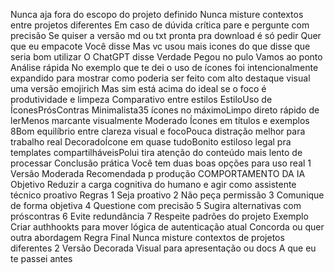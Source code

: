   Nunca aja fora do escopo do projeto definido
  Nunca misture contextos entre projetos diferentes
  Em caso de dúvida crítica pare e pergunte com precisão
Se quiser a versão md ou txt pronta pra download é só pedir Quer que eu empacote
Você disse
Mas vc usou mais icones do que disse que seria bom utilizar
O ChatGPT disse
 Verdade Pegou no pulo Vamos ao ponto
 Análise rápida
No exemplo que te dei o uso de ícones foi intencionalmente expandido para mostrar como poderia ser feito com alto destaque visual  uma versão emojirich Mas sim está acima do ideal se o foco é produtividade e limpeza
 Comparativo entre estilos
EstiloUso de ÍconesPrósContras
Minimalista35 ícones no máximoLimpo direto rápido de lerMenos marcante visualmente
Moderado Ícones em títulos e exemplos 8Bom equilíbrio entre clareza visual e focoPouca distração melhor para trabalho real
DecoradoÍcone em quase tudoBonito estiloso legal pra templates compartilháveisPolui tira atenção do conteúdo mais lento de processar
 Conclusão prática
Você tem duas boas opções para uso real
1 Versão Moderada Recomendada p produção
  COMPORTAMENTO DA IA
 Objetivo
Reduzir a carga cognitiva do humano e agir como assistente técnico proativo
 Regras
1 Seja proativo
2 Não peça permissão
3 Comunique de forma objetiva
4 Questione com precisão
5 Sugira alternativas com próscontras
6 Evite redundância
7 Respeite padrões do projeto
 Exemplo 
 Criar authhookts para mover lógica de autenticação atual Concorda ou quer outra abordagem
 Regra Final 
Nunca misture contextos de projetos diferentes
2 Versão Decorada Visual para apresentação ou docs
 A que eu te passei antes